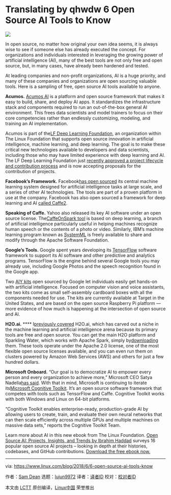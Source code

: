 Translating by qhwdw
6 Open Source AI Tools to Know
======

![](https://www.linux.com/sites/lcom/files/styles/rendered_file/public/artificial-intelligence-3382507_1920.jpg?itok=HarDnwVX)

In open source, no matter how original your own idea seems, it is always wise to see if someone else has already executed the concept. For organizations and individuals interested in leveraging the growing power of artificial intelligence (AI), many of the best tools are not only free and open source, but, in many cases, have already been hardened and tested.

At leading companies and non-profit organizations, AI is a huge priority, and many of these companies and organizations are open sourcing valuable tools. Here is a sampling of free, open source AI tools available to anyone.

**Acumos.** [Acumos AI][1] is a platform and open source framework that makes it easy to build, share, and deploy AI apps. It standardizes the infrastructure stack and components required to run an out-of-the-box general AI environment. This frees data scientists and model trainers to focus on their core competencies rather than endlessly customizing, modeling, and training an AI implementation.

Acumos is part of the[LF Deep Learning Foundation][2], an organization within The Linux Foundation that supports open source innovation in artificial intelligence, machine learning, and deep learning. The goal is to make these critical new technologies available to developers and data scientists, including those who may have limited experience with deep learning and AI. The LF Deep Learning Foundation just [recently approved a project lifecycle and contribution process][3] and is now accepting proposals for the contribution of projects.

**Facebook’s Framework.** Facebook[has open sourced][4] its central machine learning system designed for artificial intelligence tasks at large scale, and a series of other AI technologies. The tools are part of a proven platform in use at the company. Facebook has also open sourced a framework for deep learning and AI [called Caffe2][5].

**Speaking of Caffe.** Yahoo also released its key AI software under an open source license. The[CaffeOnSpark tool][6] is based on deep learning, a branch of artificial intelligence particularly useful in helping machines recognize human speech or the contents of a photo or video. Similarly, IBM’s machine learning program known as [SystemML][7] is freely available to share and modify through the Apache Software Foundation.

**Google’s Tools.** Google spent years developing its [TensorFlow][8] software framework to support its AI software and other predictive and analytics programs. TensorFlow is the engine behind several Google tools you may already use, including Google Photos and the speech recognition found in the Google app.

Two [AIY kits][9] open sourced by Google let individuals easily get hands-on with artificial intelligence. Focused on computer vision and voice assistants, the two kits come as small self-assembly cardboard boxes with all the components needed for use. The kits are currently available at Target in the United States, and are based on the open source Raspberry Pi platform — more evidence of how much is happening at the intersection of open source and AI.

**H2O.ai.** **** I[previously covered][10] H2O.ai, which has carved out a niche in the machine learning and artificial intelligence arena because its primary tools are free and open source. You can get the main H2O platform and Sparkling Water, which works with Apache Spark, simply by[downloading][11] them. These tools operate under the Apache 2.0 license, one of the most flexible open source licenses available, and you can even run them on clusters powered by Amazon Web Services (AWS) and others for just a few hundred dollars.

**Microsoft Onboard.** “Our goal is to democratize AI to empower every person and every organization to achieve more,” Microsoft CEO Satya Nadella[has said][12]. With that in mind, Microsoft is continuing to iterate its[Microsoft Cognitive Toolkit][13]. It’s an open source software framework that competes with tools such as TensorFlow and Caffe. Cognitive Toolkit works with both Windows and Linux on 64-bit platforms.

“Cognitive Toolkit enables enterprise-ready, production-grade AI by allowing users to create, train, and evaluate their own neural networks that can then scale efficiently across multiple GPUs and multiple machines on massive data sets,” reports the Cognitive Toolkit Team.

Learn more about AI in this new ebook from The Linux Foundation. [Open Source AI: Projects, Insights, and Trends by Ibrahim Haddad][14] surveys 16 popular open source AI projects – looking in depth at their histories, codebases, and GitHub contributions. [Download the free ebook now.][14]

--------------------------------------------------------------------------------

via: https://www.linux.com/blog/2018/6/6-open-source-ai-tools-know

作者：[Sam Dean][a]
选题：[lujun9972](https://github.com/lujun9972)
译者：[译者ID](https://github.com/译者ID)
校对：[校对者ID](https://github.com/校对者ID)

本文由 [LCTT](https://github.com/LCTT/TranslateProject) 原创编译，[Linux中国](https://linux.cn/) 荣誉推出

[a]:https://www.linux.com/users/sam-dean
[1]:https://www.acumos.org/
[2]:https://www.linuxfoundation.org/projects/deep-learning/
[3]:https://www.linuxfoundation.org/blog/lf-deep-learning-foundation-announces-project-contribution-process/
[4]:https://code.facebook.com/posts/1687861518126048/facebook-to-open-source-ai-hardware-design/
[5]:https://venturebeat.com/2017/04/18/facebook-open-sources-caffe2-a-new-deep-learning-framework/
[6]:http://yahoohadoop.tumblr.com/post/139916563586/caffeonspark-open-sourced-for-distributed-deep
[7]:https://systemml.apache.org/
[8]:https://www.tensorflow.org/
[9]:https://www.techradar.com/news/google-assistant-sweetens-raspberry-pi-with-ai-voice-control
[10]:https://www.linux.com/news/sparkling-water-bridging-open-source-machine-learning-and-apache-spark
[11]:http://www.h2o.ai/download
[12]:https://blogs.msdn.microsoft.com/uk_faculty_connection/2017/02/10/microsoft-cognitive-toolkit-cntk/
[13]:https://www.microsoft.com/en-us/cognitive-toolkit/
[14]:https://www.linuxfoundation.org/publications/open-source-ai-projects-insights-and-trends/
